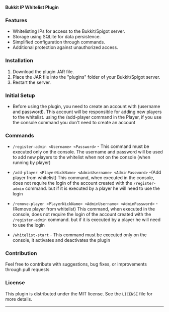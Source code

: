 **Bukkit IP Whitelist Plugin**

### Features

- Whitelisting IPs for access to the Bukkit/Spigot server.
- Storage using SQLite for data persistence.
- Simplified configuration through commands.
- Additional protection against unauthorized access.

### Installation

1. Download the plugin JAR file.
2. Place the JAR file into the "plugins" folder of your Bukkit/Spigot server.
3. Restart the server.

### Initial Setup

- Before using the plugin, you need to create an account with (username and password). This account will be responsible for adding new players to the whitelist. using the /add-player command in the Player, if you use the console command you don't need to create an account

### Commands

- `/register-admin <Username> <Password>` - This command must be executed only on the console. The username and password will be used to add new players to the whitelist when not on the console (when running by player)

- `/add-player <PlayerNickName> <AdminUsername> <AdminPassword>` -(Add player from whitelist) This command, when executed in the console, does not require the login of the account created with the `/register-admin` command. but if it is executed by a player he will need to use the login

- `/remove-player <PlayerNickName> <AdminUsername> <AdminPassword>` - (Remove player from whitelist) This command, when executed in the console, does not require the login of the account created with the `/register-admin` command. but if it is executed by a player he will need to use the login

- `/whitelist-start` - This command must be executed only on the console, it activates and deactivates the plugin

### Contribution

Feel free to contribute with suggestions, bug fixes, or improvements through pull requests

### License

This plugin is distributed under the MIT license. See the `LICENSE` file for more details.

---
